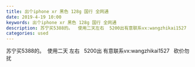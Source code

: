 ```yaml
---
title: 出个iphone xr 黑色 128g 国行 全网通
date: 2019-4-19 10:00
keywords: 出个iphone xr 黑色 128g 国行 全网通
description: 苏宁买5388的。  使用二天左右  5200出有意联系vx:wangzhikai1527  砍价勿扰
categories: used
---
```

<td class="t_f" id="postmessage_3546613">

苏宁买5388的。  使用二天 左右   5200出 有意联系vx:wangzhikai1527   砍价勿扰<br/>
</td>
